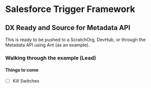# Salesforce Trigger Framework



## DX Ready and Source for Metadata API

This is ready to be pushed to a ScratchOrg, DevHub, or through the Metadata API using Ant (as an example).


### Walking through the example (Lead)



#### Things to come
- [ ] Kill Switches